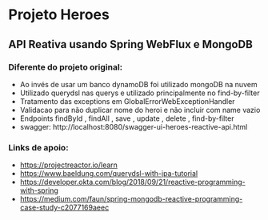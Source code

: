 # Projeto Heroes
## API Reativa usando Spring WebFlux e MongoDB
### Diferente do projeto original: 
* Ao invés de usar um banco dynamoDB foi utilizado mongoDB na nuvem
* Utilizado querydsl nas querys e utilizado principalmente no find-by-filter 
* Tratamento das exceptions em GlobalErrorWebExceptionHandler
* Validacao para não duplicar nome do heroi e não incluir com name vazio
* Endpoints findById , findAll , save , update , delete , find-by-filter
* swagger: http://localhost:8080/swagger-ui-heroes-reactive-api.html
### Links de apoio:
* https://projectreactor.io/learn
* https://www.baeldung.com/querydsl-with-jpa-tutorial
* https://developer.okta.com/blog/2018/09/21/reactive-programming-with-spring
* https://medium.com/faun/spring-mongodb-reactive-programming-case-study-c2077169aeec